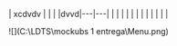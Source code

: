 | xcdvdv |   |   |
|dvvd|---|---|
| |   |   |
| |   |   |
| |   |   |

![](C:\LDTS\mockubs 1 entrega\Menu.png)

